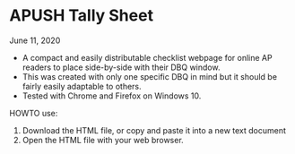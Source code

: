 # APUSH Tally Sheet

June 11, 2020

* A compact and easily distributable checklist webpage for online AP readers to place side-by-side with their DBQ window.
* This was created with only one specific DBQ in mind but it should be fairly easily adaptable to others.
* Tested with Chrome and Firefox on Windows 10.

HOWTO use:
1. Download the HTML file, or copy and paste it into a new text document
2. Open the HTML file with your web browser.
